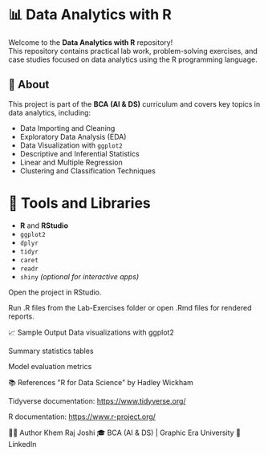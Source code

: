 # 📊 Data Analytics with R

Welcome to the **Data Analytics with R** repository!  
This repository contains practical lab work, problem-solving exercises, and case studies focused on data analytics using the R programming language.

## 🧠 About
This project is part of the **BCA (AI & DS)** curriculum and covers key topics in data analytics, including:
- Data Importing and Cleaning
- Exploratory Data Analysis (EDA)
- Data Visualization with `ggplot2`
- Descriptive and Inferential Statistics
- Linear and Multiple Regression
- Clustering and Classification Techniques



# 🧰 Tools and Libraries
- **R** and **RStudio**
- `ggplot2`
- `dplyr`
- `tidyr`
- `caret`
- `readr`
- `shiny` *(optional for interactive apps)*


Open the project in RStudio.

Run .R files from the Lab-Exercises folder or open .Rmd files for rendered reports.

📈 Sample Output
Data visualizations with ggplot2

Summary statistics tables

Model evaluation metrics

📚 References
"R for Data Science" by Hadley Wickham

Tidyverse documentation: https://www.tidyverse.org/

R documentation: https://www.r-project.org/

🧑‍🎓 Author
Khem Raj Joshi
🎓 BCA (AI & DS) | Graphic Era University
🔗 LinkedIn
